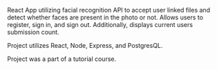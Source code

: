 React App utilizing facial recognition API to accept user linked files and detect whether faces are present in the photo or not. Allows users to register, sign in, and sign out. Additionally, displays current users submission count.

Project utilizes React, Node, Express, and PostgresQL.

Project was a part of a tutorial course.
